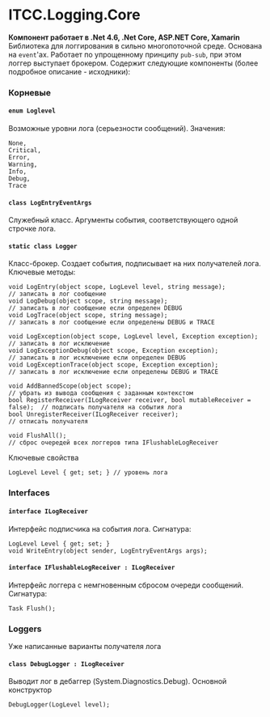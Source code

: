 ﻿# ITCC.Logging.Core

**Компонент работает в .Net 4.6, .Net Core, ASP.NET Core, Xamarin**  
Библиотека для логгирования в сильно многопоточной среде. Основана на `event`'ах. Работает по упрощенному принципу `pub-sub`, при этом логгер выступает брокером. Содержит следующие компоненты (более подробное описание - исходники):

### Корневые

#### `enum Loglevel`

Возможные уровни лога (серьезности сообщений). Значения:

```
None,
Critical,
Error,
Warning,
Info,
Debug,
Trace
```

#### `class LogEntryEventArgs`

Служебный класс. Аргументы события, соответствующего одной строчке лога.

#### `static class Logger`

Класс-брокер. Создает события, подписывает на них получателей лога. Ключевые методы:

```    
void LogEntry(object scope, LogLevel level, string message);                 // записать в лог сообщение 
void LogDebug(object scope, string message);                                 // записать в лог сообщение если определен DEBUG
void LogTrace(object scope, string message);                                 // записать в лог сообщение если определены DEBUG и TRACE

void LogException(object scope, LogLevel level, Exception exception);        // записать в лог исключение
void LogExceptionDebug(object scope, Exception exception);                   // записать в лог исключение если определен DEBUG
void LogExceptionTrace(object scope, Exception exception);                   // записать в лог исключение если определены DEBUG и TRACE

void AddBannedScope(object scope);                                           // убрать из вывода сообщения с заданным контекстом
bool RegisterReceiver(ILogReceiver receiver, bool mutableReceiver = false);  // подписать получателя на события лога
bool UnregisterReceiver(ILogReceiver receiver);                              // отписать получателя

void FlushAll();                                                             // сброс очередей всех логгеров типа IFlushableLogReceiver
```

Ключевые свойства

```
LogLevel Level { get; set; } // уровень лога
```

### Interfaces

#### `interface ILogReceiver`

Интерфейс подписчика на события лога. Сигнатура:

```
LogLevel Level { get; set; }
void WriteEntry(object sender, LogEntryEventArgs args);
```

#### `interface IFlushableLogReceiver : ILogReceiver`

Интерфейс логгера с немгновенным сбросом очереди сообщений. Сигнатура:

```
Task Flush();
```

### Loggers

Уже написанные варианты получателя лога

#### `class DebugLogger : ILogReceiver`

Выводит лог в дебаггер (System.Diagnostics.Debug). Основной конструктор 
```
DebugLogger(LogLevel level);
```



